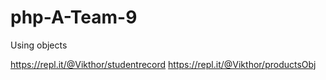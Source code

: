 # php-A-Team-9
Using objects

https://repl.it/@Vikthor/studentrecord
https://repl.it/@Vikthor/productsObj
